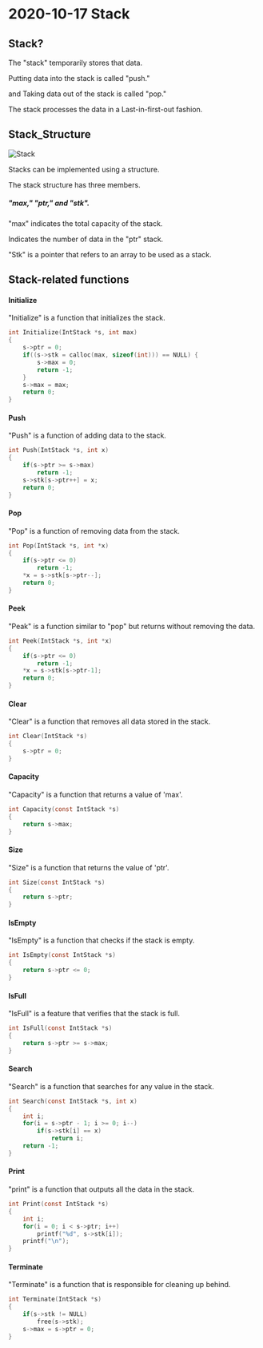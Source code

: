 # 2020-10-17 Stack
## Stack?
The "stack" temporarily stores that data.


Putting data into the stack is called "push."


and Taking data out of the stack is called "pop."


The stack processes the data in a Last-in-first-out fashion.



## Stack_Structure
![Stack](https://user-images.githubusercontent.com/66680536/96278388-63834300-1010-11eb-9ea6-ff725b43ef5c.png)

Stacks can be implemented using a structure.


The stack structure has three members.
##### "max," "ptr," and "stk".
"max" indicates the total capacity of the stack.


Indicates the number of data in the "ptr" stack.


"Stk" is a pointer that refers to an array to be used as a stack.



## Stack-related functions
#### Initialize
"Initialize" is a function that initializes the stack. 
``` C
int Initialize(IntStack *s, int max)
{
    s->ptr = 0;
    if((s->stk = calloc(max, sizeof(int))) == NULL) {
        s->max = 0;
        return -1;
    }
    s->max = max;
    return 0;
}
```
#### Push
"Push" is a function of adding data to the stack.
``` C
int Push(IntStack *s, int x)
{
    if(s->ptr >= s->max)
        return -1;
    s->stk[s->ptr++] = x;
    return 0;
}
```

#### Pop
"Pop" is a function of removing data from the stack.
``` C
int Pop(IntStack *s, int *x)
{
    if(s->ptr <= 0)
        return -1;
    *x = s->stk[s->ptr--];
    return 0;
}
```

#### Peek
"Peak" is a function similar to "pop" but returns without removing the data.
``` C
int Peek(IntStack *s, int *x)
{
    if(s->ptr <= 0)
        return -1;
    *x = s->stk[s->ptr-1];
    return 0;
}
```

#### Clear
"Clear" is a function that removes all data stored in the stack.
``` C
int Clear(IntStack *s)
{
    s->ptr = 0;
}
```

#### Capacity
"Capacity" is a function that returns a value of 'max'.
``` C
int Capacity(const IntStack *s)
{
    return s->max;
}
```
#### Size
"Size" is a function that returns the value of 'ptr'.
``` C
int Size(const IntStack *s)
{
    return s->ptr;
}
```
#### IsEmpty
"IsEmpty" is a function that checks if the stack is empty.
``` C
int IsEmpty(const IntStack *s)
{
    return s->ptr <= 0;
}
```
#### IsFull
"IsFull" is a feature that verifies that the stack is full.
``` C
int IsFull(const IntStack *s)
{
    return s->ptr >= s->max;
}
```
#### Search
"Search" is a function that searches for any value in the stack.
``` C
int Search(const IntStack *s, int x)
{
    int i;
    for(i = s->ptr - 1; i >= 0; i--)
        if(s->stk[i] == x)
            return i;
    return -1;
}
```
#### Print
"print" is a function that outputs all the data in the stack.
``` C
int Print(const IntStack *s)
{
    int i;
    for(i = 0; i < s->ptr; i++)
        printf("%d", s->stk[i]);
    printf("\n");
}
```
#### Terminate
"Terminate" is a function that is responsible for cleaning up behind.
``` C
int Terminate(IntStack *s)
{
    if(s->stk != NULL)
        free(s->stk);
    s->max = s->ptr = 0;
}
```